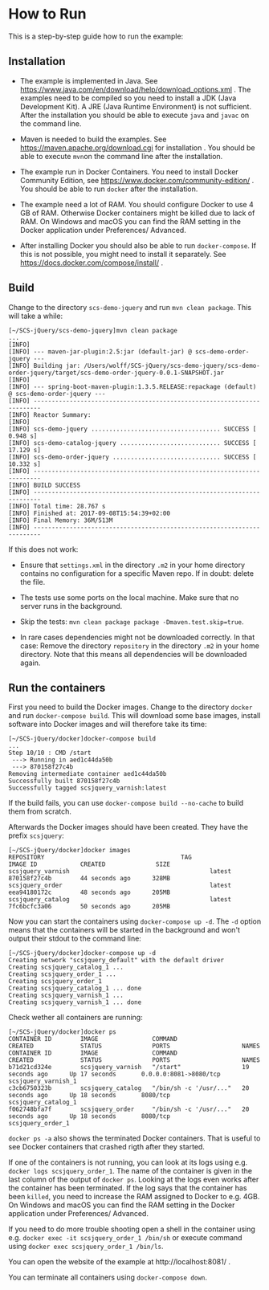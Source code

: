# How to Run

This is a step-by-step guide how to run the example:

## Installation

* The example is implemented in Java. See
   https://www.java.com/en/download/help/download_options.xml . The
   examples need to be compiled so you need to install a JDK (Java
   Development Kit). A JRE (Java Runtime Environment) is not
   sufficient. After the installation you should be able to execute
   `java` and `javac` on the command line.

* Maven is needed to build the examples. See
  https://maven.apache.org/download.cgi for installation . You should be
  able to execute `mvn`on the command line after the installation.

* The example run in Docker Containers. You need to install Docker
  Community Edition, see https://www.docker.com/community-edition/
  . You should be able to run `docker` after the installation.

* The example need a lot of RAM. You should configure Docker to use 4
  GB of RAM. Otherwise Docker containers might be killed due to lack
  of RAM. On Windows and macOS you can find the RAM setting in the
  Docker application under Preferences/ Advanced.
  
* After installing Docker you should also be able to run
  `docker-compose`. If this is not possible, you might need to install
  it separately. See https://docs.docker.com/compose/install/ .

## Build

Change to the directory `scs-demo-jquery` and run `mvn clean
package`. This will take a while:

```
[~/SCS-jQuery/scs-demo-jquery]mvn clean package
...
[INFO] 
[INFO] --- maven-jar-plugin:2.5:jar (default-jar) @ scs-demo-order-jquery ---
[INFO] Building jar: /Users/wolff/SCS-jQuery/scs-demo-jquery/scs-demo-order-jquery/target/scs-demo-order-jquery-0.0.1-SNAPSHOT.jar
[INFO] 
[INFO] --- spring-boot-maven-plugin:1.3.5.RELEASE:repackage (default) @ scs-demo-order-jquery ---
[INFO] ------------------------------------------------------------------------
[INFO] Reactor Summary:
[INFO] 
[INFO] scs-demo-jquery .................................... SUCCESS [  0.948 s]
[INFO] scs-demo-catalog-jquery ............................ SUCCESS [ 17.129 s]
[INFO] scs-demo-order-jquery .............................. SUCCESS [ 10.332 s]
[INFO] ------------------------------------------------------------------------
[INFO] BUILD SUCCESS
[INFO] ------------------------------------------------------------------------
[INFO] Total time: 28.767 s
[INFO] Finished at: 2017-09-08T15:54:39+02:00
[INFO] Final Memory: 36M/513M
[INFO] ------------------------------------------------------------------------
```

If this does not work:

* Ensure that `settings.xml` in the directory `.m2` in your home
directory contains no configuration for a specific Maven repo. If in
doubt: delete the file.

* The tests use some ports on the local machine. Make sure that no
server runs in the background.

* Skip the tests: `mvn clean package package -Dmaven.test.skip=true`.

* In rare cases dependencies might not be downloaded correctly. In
  that case: Remove the directory `repository` in the directory `.m2`
  in your home directory. Note that this means all dependencies will
  be downloaded again.

## Run the containers

First you need to build the Docker images. Change to the directory
`docker` and run `docker-compose build`. This will download some base
images, install software into Docker images and will therefore take
its time:

```
[~/SCS-jQuery/docker]docker-compose build 
...
Step 10/10 : CMD /start
 ---> Running in aed1c44da50b
 ---> 870158f27c4b
Removing intermediate container aed1c44da50b
Successfully built 870158f27c4b
Successfully tagged scsjquery_varnish:latest
```

If the build fails, you can use  `docker-compose build --no-cache` to
build them from scratch.

Afterwards the Docker images should have been created. They have the prefix
`scsjquery`:

```
[~/SCS-jQuery/docker]docker images
REPOSITORY                                      TAG                 IMAGE ID            CREATED              SIZE
scsjquery_varnish                                       latest              870158f27c4b        44 seconds ago      328MB
scsjquery_order                                         latest              eea94180172c        48 seconds ago      205MB
scsjquery_catalog                                       latest              7fc6bcfc3a06        50 seconds ago      205MB
```

Now you can start the containers using `docker-compose up -d`. The
`-d` option means that the containers will be started in the
background and won't output their stdout to the command line:

```
[~/SCS-jQuery/docker]docker-compose up -d
Creating network "scsjquery_default" with the default driver
Creating scsjquery_catalog_1 ... 
Creating scsjquery_order_1 ... 
Creating scsjquery_order_1
Creating scsjquery_catalog_1 ... done
Creating scsjquery_varnish_1 ... 
Creating scsjquery_varnish_1 ... done
```

Check wether all containers are running:

```
[~/SCS-jQuery/docker]docker ps
CONTAINER ID        IMAGE               COMMAND                  CREATED             STATUS              PORTS                    NAMES
CONTAINER ID        IMAGE               COMMAND                  CREATED             STATUS              PORTS                    NAMES
b71d21cd324e        scsjquery_varnish   "/start"                 19 seconds ago      Up 17 seconds       0.0.0.0:8081->8080/tcp   scsjquery_varnish_1
c3cb6750323b        scsjquery_catalog   "/bin/sh -c '/usr/..."   20 seconds ago      Up 18 seconds       8080/tcp                 scsjquery_catalog_1
f062748bfa7f        scsjquery_order     "/bin/sh -c '/usr/..."   20 seconds ago      Up 18 seconds       8080/tcp                 scsjquery_order_1
```

`docker ps -a`  also shows the terminated Docker containers. That is
useful to see Docker containers that crashed rigth after they started.

If one of the containers is not running, you can look at its logs using
e.g.  `docker logs scsjquery_order_1`. The name of the container is
given in the last column of the output of `docker ps`. Looking at the
logs even works after the container has been
terminated. If the log says that the container has been `killed`, you
need to increase the RAM assigned to Docker to e.g. 4GB. On Windows
and macOS you can find the RAM setting in the Docker application under
Preferences/ Advanced.
  
If you need to do more trouble shooting open a shell in the container
using e.g. `docker exec -it scsjquery_order_1 /bin/sh` or execute
command using `docker exec scsjquery_order_1 /bin/ls`.

You can open the website of the example at http://localhost:8081/ .

You can terminate all containers using `docker-compose down`.
